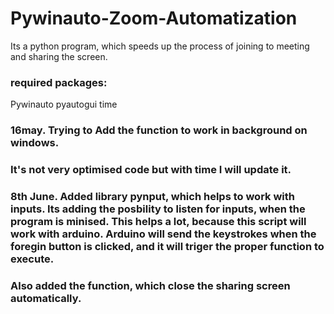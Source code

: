 # Pywinauto-Zoom-Automatization
Its a python program, which speeds up the process of joining to meeting and sharing the screen. 

### required packages: 
Pywinauto
pyautogui
time

### 16may. Trying to Add the function to work in background on windows. 

### It's not very optimised code but with time I will update it. 

### 8th June. Added library pynput, which helps to work with inputs. Its adding the posbility to listen for inputs, when the program is minised. This helps a lot, because this script will work with arduino. Arduino will send the keystrokes when the foregin button is clicked, and it will triger the proper function to execute. 

### Also added the function, which close the sharing screen automatically. 
